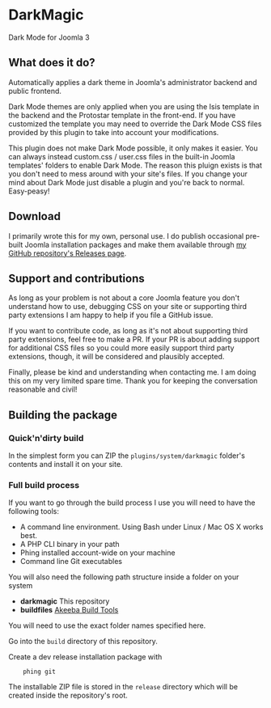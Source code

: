 # DarkMagic

Dark Mode for Joomla 3

## What does it do?

Automatically applies a dark theme in Joomla's administrator backend and public frontend.

Dark Mode themes are only applied when you are using the Isis template in the backend and the Protostar template in the front-end. If you have customized the template you may need to override the Dark Mode CSS files provided by this plugin to take into account your modifications.

This plugin does not make Dark Mode possible, it only makes it easier. You can always instead custom.css / user.css files in the built-in Joomla templates' folders to enable Dark Mode. The reason this pluign exists is that you don't need to mess around with your site's files. If you change your mind about Dark Mode just disable a plugin and you're back to normal. Easy-peasy!

## Download

I primarily wrote this for my own, personal use. I do publish occasional pre-built Joomla installation packages and make them available through [my GitHub repository's Releases page](https://github.com/nikosdion/darkmagic/releases).

## Support and contributions

As long as your problem is not about a core Joomla feature you don't understand how to use, debugging CSS on your site or supporting third party extensions I am happy to help if you file a GitHub issue.

If you want to contribute code, as long as it's not about supporting third party extensions, feel free to make a PR. If your PR is about adding support for additional CSS files so you could more easily support third party extensions, though, it will be considered and plausibly accepted.

Finally, please be kind and understanding when contacting me. I am doing this on my very limited spare time. Thank you for keeping the conversation reasonable and civil!  

## Building the package

### Quick'n'dirty build

In the simplest form you can ZIP the `plugins/system/darkmagic` folder's contents and install it on your site.

### Full build process

If you want to go through the build process I use you will need to have the following tools:

* A command line environment. Using Bash under Linux / Mac OS X works best.
* A PHP CLI binary in your path
* Phing installed account-wide on your machine
* Command line Git executables

You will also need the following path structure inside a folder on your system

* **darkmagic** This repository
* **buildfiles** [Akeeba Build Tools](https://github.com/akeeba/buildfiles)

You will need to use the exact folder names specified here.

Go into the `build` directory of this repository.

Create a dev release installation package with

		phing git
		
The installable ZIP file is stored in the `release` directory which will be created inside the repository's root.